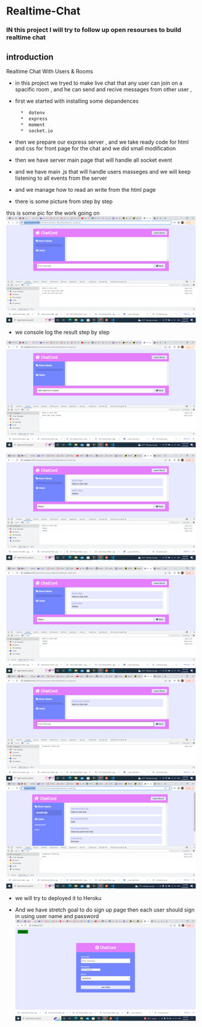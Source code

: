 # Realtime-Chat
### IN this project I will try to follow up open resourses to build realtime chat 

## introduction 
Realtime Chat With Users & Rooms 
* in this project we tryed to make live chat that any user can join on a spacific room , and he can send and recive messages from other user , 
* first we started with  installing some depandences 

        *  dotenv
        *  express
        *  moment
        *  socket.io


* then we prepare our express server   , and we take ready code for html and css for front page for the chat and we did small modification 
* then we have server main page that will handle all socket event 

* and we have main .js that will handle users masseges and we will keep listening to all events from the server 

* and we manage how to read an write from the html page 
* there is some picture from step by step 

this is some pic for the work going on 
![link](./public/image/Screenshot%20(332).png)
* we console log the result step by step 

![link](./public/image/Screenshot%20(333).png)

![link](./public/image/Screenshot%20(334).png)

![link](./public/image/Screenshot%20(335).png)
![link](./public/image/Screenshot%20(336).png)
![link](./public/image/Screenshot%20(337).png)


* we will try to deployed it to Heroku 


* And we have stretch goal to do sign up page then each user should sign in using user name and password
![link](./public/image/Screenshot%20(338).png) 
